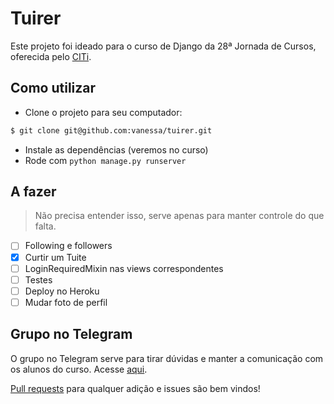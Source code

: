 # Tuirer
Este projeto foi ideado para o curso de Django da 28ª Jornada de Cursos, oferecida pelo [CITi](https://github.com/citi-ufpe).

## Como utilizar
* Clone o projeto para seu computador:
```bash
$ git clone git@github.com:vanessa/tuirer.git 
```
* Instale as dependências (veremos no curso)
* Rode com `python manage.py runserver`

## A fazer
> Não precisa entender isso, serve apenas para manter controle do que falta.
- [ ] Following e followers
- [x] Curtir um Tuite
- [ ] LoginRequiredMixin nas views correspondentes
- [ ] Testes
- [ ] Deploy no Heroku
- [ ] Mudar foto de perfil

## Grupo no Telegram
O grupo no Telegram serve para tirar dúvidas e manter a comunicação com os alunos do curso. Acesse [aqui](https://t.me/djangojc).

[Pull requests](https://yangsu.github.io/pull-request-tutorial/) para qualquer adição e issues são bem vindos!

